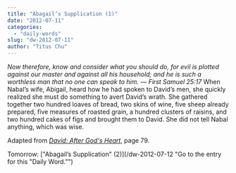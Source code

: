 ```yaml
---
title: "Abagail’s Supplication (1)"
date: "2012-07-11"
categories: 
  - "daily-words"
slug: "dw-2012-07-11"
author: "Titus Chu"
---
```


_Now therefore, know and consider what you should do, for evil is plotted against our master and against all his household; and he is such a worthless man that no one can speak to him. — First Samuel 25:17_ When Nabal’s wife, Abigail, heard how he had spoken to David’s men, she quickly realized she must do something to avert David’s wrath. She gathered together two hundred loaves of bread, two skins of wine, five sheep already prepared, five measures of roasted grain, a hundred clusters of raisins, and two hundred cakes of figs and brought them to David. She did not tell Nabal anything, which was wise.

Adapted from _[David: After God's Heart](/book-david "Go to the listing for this book.")_, page 79.

Tomorrow: ["Abagail’s Supplication" (2)](/dw-2012-07-12 "Go to the entry for this "Daily Word."")
